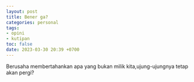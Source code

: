 ```yaml
---
layout: post
title: Bener ga?
categories: personal
tags:
- opini
- kutipan
toc: false
date: 2023-03-30 20:39 +0700
---
```

Berusaha membertahankan apa yang bukan milik kita,ujung-ujungnya tetap akan pergi?
